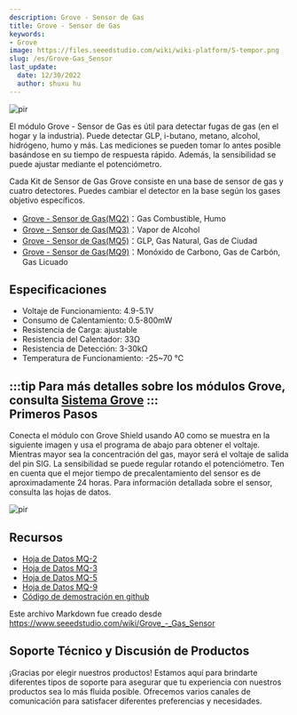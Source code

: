 ```yaml
---
description: Grove - Sensor de Gas
title: Grove - Sensor de Gas 
keywords:
- Grove
image: https://files.seeedstudio.com/wiki/wiki-platform/S-tempor.png
slug: /es/Grove-Gas_Sensor
last_update:
  date: 12/30/2022
  author: shuxu hu
---
```


 <p style={{textAlign: 'center'}}><img src="https://files.seeedstudio.com/wiki/Grove-Gas_Sensor/img/Twig-Gas_Sensor.bmp" alt="pir" width={600} height="auto" /></p>

El módulo Grove - Sensor de Gas es útil para detectar fugas de gas (en el hogar y la industria). Puede detectar GLP, i-butano, metano, alcohol, hidrógeno, humo y más. Las mediciones se pueden tomar lo antes posible basándose en su tiempo de respuesta rápido. Además, la sensibilidad se puede ajustar mediante el potenciómetro.

Cada Kit de Sensor de Gas Grove consiste en una base de sensor de gas y cuatro detectores. Puedes cambiar el detector en la base según los gases objetivo específicos.

-   [Grove - Sensor de Gas(MQ2)](/es/Grove-Gas_Sensor-MQ2)：Gas Combustible, Humo
-   [Grove - Sensor de Gas(MQ3)](/es/Grove-Gas_Sensor-MQ3)：Vapor de Alcohol
-   [Grove - Sensor de Gas(MQ5)](/es/Grove-Gas_Sensor-MQ5)：GLP, Gas Natural, Gas de Ciudad
-   [Grove - Sensor de Gas(MQ9)](/es/Grove-Gas_Sensor-MQ9)：Monóxido de Carbono, Gas de Carbón, Gas Licuado

Especificaciones
-------------

-   Voltaje de Funcionamiento: 4.9-5.1V
-   Consumo de Calentamiento: 0.5-800mW
-   Resistencia de Carga: ajustable
-   Resistencia del Calentador: 33Ω
-   Resistencia de Detección: 3-30kΩ
-   Temperatura de Funcionamiento: -25~70 ℃

:::tip
    Para más detalles sobre los módulos Grove, consulta [Sistema Grove](https://wiki.seeedstudio.com/es/Grove_System/)
:::   
Primeros Pasos
-------------

Conecta el módulo con Grove Shield usando A0 como se muestra en la siguiente imagen y usa el programa de abajo para obtener el voltaje. Mientras mayor sea la concentración del gas, mayor será el voltaje de salida del pin SIG. La sensibilidad se puede regular rotando el potenciómetro. Ten en cuenta que el mejor tiempo de precalentamiento del sensor es de aproximadamente 24 horas. Para información detallada sobre el sensor, consulta las hojas de datos.


<p style={{textAlign: 'center'}}><img src="https://files.seeedstudio.com/wiki/Grove-Gas_Sensor/img/Read_Gas_Sensor_data.jpg" alt="pir" width={600} height="auto" /></p>

 Recursos
---------

-   [Hoja de Datos MQ-2](https://files.seeedstudio.com/wiki/Grove-Gas_Sensor/res/MQ-2.pdf)
-   [Hoja de Datos MQ-3](https://files.seeedstudio.com/wiki/Grove-Gas_Sensor/res/MQ-3.pdf)
-   [Hoja de Datos MQ-5](https://files.seeedstudio.com/wiki/Grove-Gas_Sensor/res/MQ-5.pdf)
-   [Hoja de Datos MQ-9](https://files.seeedstudio.com/wiki/Grove-Gas_Sensor/res/MQ-9.pdf)
-   [Código de demostración en github](https://github.com/Seeed-Studio/Grove_Gas_Sensor)


 Este archivo Markdown fue creado desde https://www.seeedstudio.com/wiki/Grove_-_Gas_Sensor 

## Soporte Técnico y Discusión de Productos

¡Gracias por elegir nuestros productos! Estamos aquí para brindarte diferentes tipos de soporte para asegurar que tu experiencia con nuestros productos sea lo más fluida posible. Ofrecemos varios canales de comunicación para satisfacer diferentes preferencias y necesidades.

<div class="button_tech_support_container">
<a href="https://forum.seeedstudio.com/" class="button_forum"></a> 
<a href="https://www.seeedstudio.com/contacts" class="button_email"></a>
</div>

<div class="button_tech_support_container">
<a href="https://discord.gg/eWkprNDMU7" class="button_discord"></a> 
<a href="https://github.com/Seeed-Studio/wiki-documents/discussions/69" class="button_discussion"></a>
</div>